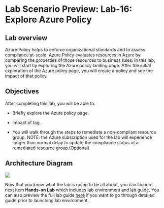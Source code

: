 # Lab Scenario Preview: Lab-16: Explore Azure Policy

## Lab overview

Azure Policy helps to enforce organizational standards and to assess compliance at-scale. Azure Policy evaluates resources in Azure by comparing the properties of those resources to business rules. In this lab, you will start by exploring the Azure policy landing page. After the initial exploration of the Azure policy page, you will create a policy and see the impact of that policy.

## Objectives

After completing this lab, you will be able to:

- Briefly explore the Azure policy page.

- Impact of tag.

-  You will walk through the steps to remediate a non-compliant resource group. NOTE: the Azure subscription used for the lab will experience longer than normal delay to update the compliance status of a remediated resource group.(Optional)

## Architecture Diagram

![](../images/.png)

Now that you know what the lab is going to be all about, you can launch next item **Hands-on Lab** which includes lab environment and lab guide. You can also preview the full lab guide [here](https://experience.cloudlabs.ai/#/labguidepreview/3b9f8604-b20c-4ebd-a9a7-09d37946cefd) if you want to go through detailed guide prior to launching lab environment.  